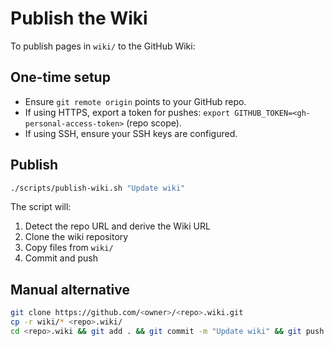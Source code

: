 # Publish the Wiki

To publish pages in `wiki/` to the GitHub Wiki:

## One-time setup
- Ensure `git remote origin` points to your GitHub repo.
- If using HTTPS, export a token for pushes: `export GITHUB_TOKEN=<gh-personal-access-token>` (repo scope).
- If using SSH, ensure your SSH keys are configured.

## Publish
```bash
./scripts/publish-wiki.sh "Update wiki"
```
The script will:
1. Detect the repo URL and derive the Wiki URL
2. Clone the wiki repository
3. Copy files from `wiki/`
4. Commit and push

## Manual alternative
```bash
git clone https://github.com/<owner>/<repo>.wiki.git
cp -r wiki/* <repo>.wiki/
cd <repo>.wiki && git add . && git commit -m "Update wiki" && git push
```